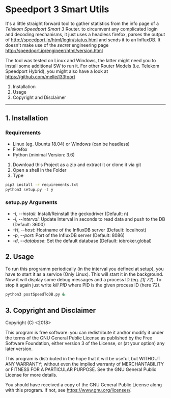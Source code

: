 # Speedport 3 Smart Utils

It's a little straight forward tool to gather statistics from the info page of a _Telekom Speedport Smart 3_ Router. to circumvent any complicated login and decoding mechanisms, it just uses a headless firefox, parses the output of http://speedport.ip/html/login/status.html and sends it to an InfluxDB. It doesn't make use of the *secret* engineering page http://speedport.ip/engineer/html/version.html

The tool was tested on Linux and Windows, the latter might need you to install some additional SW to run it.
For other Router Models (i.e. Telekom Speedport Hybrid), you might also have a look at https://github.com/melle/l33tport

1. Installation
2. Usage
3. Copyright and Disclaimer

---

## 1. Installation

### Requirements

- Linux (eg. Ubuntu 18.04) or Windows (can be headless)
- Firefox
- Python (minimal Version: 3.6)

1. Download this Project as a zip and extract it or clone it via git
2. Open a shell in the Folder
3. Type

```bash
pip3 install -r requirements.txt
python3 setup.py -I y
```

### setup.py Arguments

- *-I*, *--install*: Install/Reinstall the geckodriver (Default: n)
- *-i*, *--interval*: Update Interval in seconds to read data and push to the DB (Default: 3600)
- *-H*, *--host*: Hostname of the InfluxDB server (Default: localhost)
- *-p*, *--port*: Port of the InfluxDB server (Default: 8086)
- *-d*, *--database*: Set the default database (Default: iobroker.global)

## 2. Usage

To run this programm periodically (in the interval you defined at setup), you have to start it as a service (Only Linux). This will start it in the background. Now it will display some debug messages and a process ID (eg. *[1] 72*). To stop it again just write *kill PID* where PID is the given process ID (here 72).

```bash
python3 postSpeedToDB.py &
```

## 3. Copyright and Disclaimer

Copyright (C) <2018>  <Herobone>

This program is free software: you can redistribute it and/or modify
it under the terms of the GNU General Public License as published by
the Free Software Foundation, either version 3 of the License, or
(at your option) any later version.

This program is distributed in the hope that it will be useful,
but WITHOUT ANY WARRANTY; without even the implied warranty of
MERCHANTABILITY or FITNESS FOR A PARTICULAR PURPOSE.  See the
GNU General Public License for more details.

You should have received a copy of the GNU General Public License
along with this program.  If not, see <https://www.gnu.org/licenses/>.